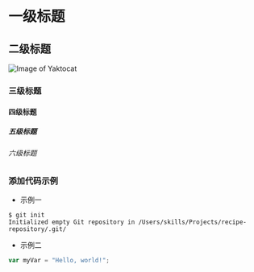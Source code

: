 # 一级标题
## 二级标题

![Image of Yaktocat](https://octodex.github.com/images/yaktocat.png)
### 三级标题
#### 四级标题
##### 五级标题
###### 六级标题

### 添加代码示例
* 示例一
```
$ git init
Initialized empty Git repository in /Users/skills/Projects/recipe-repository/.git/
```
* 示例二
``` javascript
var myVar = "Hello, world!";
```

